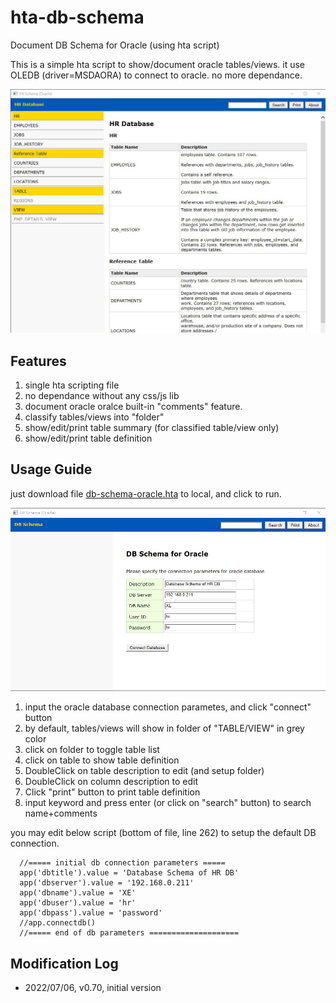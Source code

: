 # hta-db-schema

Document DB Schema for Oracle (using hta script)

This is a simple hta script to show/document oracle tables/views. it use OLEDB (driver=MSDAORA) to connect to oracle. no more dependance.

![](hta-db-schema-oracle.jpg)

## Features

1. single hta scripting file
2. no dependance without any css/js lib
3. document oracle oralce built-in "comments" feature.
4. classify tables/views into "folder"
4. show/edit/print table summary (for classified table/view only)
5. show/edit/print table definition 

## Usage Guide

just download file [db-schema-oracle.hta](srouce\db-schema-oracle.hta) to local, and click to run.

![](hta-db-schema-login.jpg)

1. input the oracle database connection parametes, and click "connect" button
1. by default, tables/views will show in folder of "TABLE/VIEW" in grey color
1. click on folder to toggle table list
1. click on table to show table definition
1. DoubleClick on table description to edit (and setup folder)
1. DoubleClick on column description to edit
1. Click "print" button to print table definition
1. input keyword and press enter (or click on "search" button) to search name+comments

you may edit below script (bottom of file, line 262) to setup the default DB connection.

~~~
  //===== initial db connection parameters =====
  app('dbtitle').value = 'Database Schema of HR DB'
  app('dbserver').value = '192.168.0.211'
  app('dbname').value = 'XE'
  app('dbuser').value = 'hr'
  app('dbpass').value = 'password'
  //app.connectdb()
  //===== end of db parameters ====================
~~~  


## Modification Log

* 2022/07/06, v0.70, initial version
